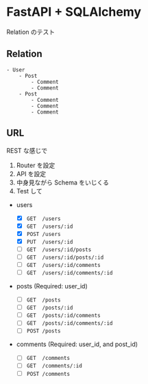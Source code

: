 # FastAPI + SQLAlchemy

Relation のテスト

## Relation

```
- User
    - Post
        - Comment
        - Comment
    - Post
        - Comment
        - Comment
        - Comment
```

## URL

REST な感じで

1. Router を設定
2. API を設定
3. 中身見ながら Schema をいじくる
4. Test して

- users

  - [x] `GET  /users`
  - [x] `GET  /users/:id`
  - [x] `POST /users`
  - [x] `PUT  /users/:id`
  - [ ] `GET  /users/:id/posts`
  - [ ] `GET  /users/:id/posts/:id`
  - [ ] `GET  /users/:id/comments`
  - [ ] `GET  /users/:id/comments/:id`

- posts (Required: user_id)

  - [ ] `GET  /posts`
  - [ ] `GET  /posts/:id`
  - [ ] `GET  /posts/:id/comments`
  - [ ] `GET  /posts/:id/comments/:id`
  - [ ] `POST /posts`

- comments (Required: user_id, and post_id)

  - [ ] `GET  /comments`
  - [ ] `GET  /comments/:id`
  - [ ] `POST /comments`
